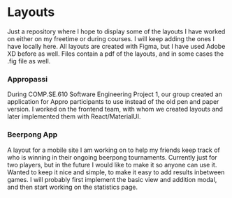 # Layouts
Just a repository where I hope to display some of the layouts I have worked on either on my freetime or during courses. I will keep adding the ones I have locally here. All layouts are created with Figma, but I have used Adobe XD before as well. Files contain a pdf of the layouts, and in some cases the .fig file as well.

### Appropassi
During COMP.SE.610 Software Engineering Project 1, our group created an application for Appro participants to use instead of the old pen and paper version.
I worked on the frontend team, with whom we created layouts and later implemented them with React/MaterialUI.

### Beerpong App
A layout for a mobile site I am working on to help my friends keep track of who is winning in their ongoing beerpong tournaments. Currently just for two players,
but in the future I would like to make it so anyone can use it. Wanted to keep it nice and simple, to make it easy to add results inbetween games. I will probably first implement the basic view and addition modal, and then start working on the statistics page.
